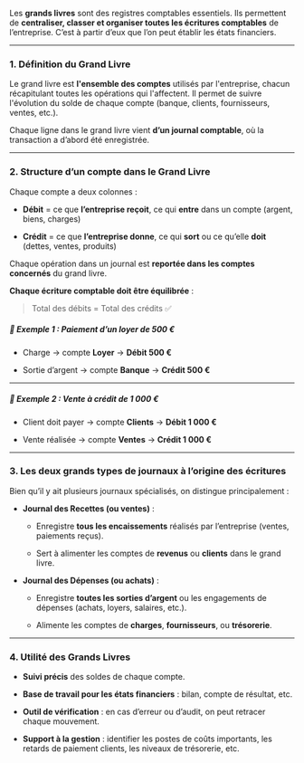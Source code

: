 Les **grands livres** sont des registres comptables essentiels. Ils permettent de **centraliser, classer et organiser toutes les écritures comptables** de l’entreprise. C’est à partir d’eux que l’on peut établir les états financiers.

---

### 1. **Définition du Grand Livre**

Le grand livre est **l'ensemble des comptes** utilisés par l'entreprise, chacun récapitulant toutes les opérations qui l'affectent. Il permet de suivre l'évolution du solde de chaque compte (banque, clients, fournisseurs, ventes, etc.).

Chaque ligne dans le grand livre vient **d’un journal comptable**, où la transaction a d’abord été enregistrée.

---

### 2. **Structure d’un compte dans le Grand Livre**

Chaque compte a deux colonnes :

- **Débit** = ce que **l’entreprise reçoit**, ce qui **entre** dans un compte (argent, biens, charges)
    
- **Crédit** = ce que **l’entreprise donne**, ce qui **sort** ou ce qu’elle **doit** (dettes, ventes, produits)
    
Chaque opération dans un journal est **reportée dans les comptes concernés** du grand livre.

**Chaque écriture comptable doit être équilibrée** :
> Total des débits = Total des crédits ✅

##### 🧾 Exemple 1 : Paiement d’un loyer de 500 €
- Charge → compte **Loyer** → **Débit 500 €**
    
- Sortie d’argent → compte **Banque** → **Crédit 500 €**
    
---
##### 🧾 Exemple 2 : Vente à crédit de 1 000 €
- Client doit payer → compte **Clients** → **Débit 1 000 €**
    
- Vente réalisée → compte **Ventes** → **Crédit 1 000 €**
    
---

### 3. **Les deux grands types de journaux à l’origine des écritures**

Bien qu’il y ait plusieurs journaux spécialisés, on distingue principalement :

- **Journal des Recettes (ou ventes)** :
    
    - Enregistre **tous les encaissements** réalisés par l’entreprise (ventes, paiements reçus).
        
    - Sert à alimenter les comptes de **revenus** ou **clients** dans le grand livre.
    
- **Journal des Dépenses (ou achats)** :
    
    - Enregistre **toutes les sorties d’argent** ou les engagements de dépenses (achats, loyers, salaires, etc.).
        
    - Alimente les comptes de **charges**, **fournisseurs**, ou **trésorerie**.
        
---

### 4. **Utilité des Grands Livres**

- **Suivi précis** des soldes de chaque compte.
    
- **Base de travail pour les états financiers** : bilan, compte de résultat, etc.
    
- **Outil de vérification** : en cas d’erreur ou d’audit, on peut retracer chaque mouvement.
    
- **Support à la gestion** : identifier les postes de coûts importants, les retards de paiement clients, les niveaux de trésorerie, etc.